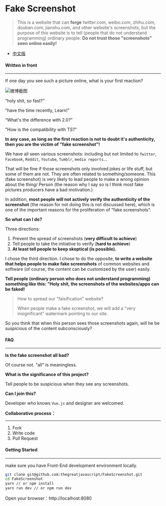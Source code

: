 # Fake Screenshot
> This is a website that can **forge** twitter.com, weibo.com, zhihu.com, douban.com, jianshu.com, and other website's screenshots, but the purpose of this website is to tell (people that do not understand programming) ordinary people: **Do not trust those "screenshots" seen online easily!**



* [中文版](./README.zh.md)



#### Written in front

---

If one day you see such a picture online, what is your first reaction?

![微博截图](https://i.loli.net/2019/05/21/5ce3a7d751e1496847.png)

“holy shit, so fast?”

“have the time recently, Learn!”

“What's the difference with 2.0?”

"How is the compatibility with TS?"

**In any case, as long as the first reaction is not to doubt it's authenticity, then you are the victim of "fake screenshot"!**



We have all seen various screenshots: including but not limited to `Twitter`, `Facebook`, `Reddit`, `Youtube`, `Tumblr`, `media reports`...

That will be fine if those screenshots only involved jokes or life stuff, but some of them are not. They are often related to something/someone. This (fake screenshot) is very likely to lead people to make a wrong opinion about the thing/ Person (the reason why I say so is I think most fake pictures producers have a bad motivation.)

In addition, **most people will not actively verify the authenticity of the screenshot** (the reason for not doing this is not discussed here), which is one of the important reasons for the proliferation of "fake screenshots".

**So what can I do?**

Three directions: 

1. Prevent the spread of screenshots (**very difficult to achieve**) 
2. Tell people to take the initiative to verify (**hard to achieve**)
3. **At least tell people to keep skeptical (is possible).**

I chose the third direction. I chose to do the opposite, **to write a website that helps people to make fake screenshots** of common websites and software (of course, the content can be customized by the user) easily.

**Tell people (ordinary person who does not understand programming) something like this: "Holy shit, the screenshots of the websites/apps can be faked!**

> How to spread our "falsification" website?
>
> When people make a fake screenshot, we will add a "very insignificant" watermark pointing to our site.



So you think that when this person sees those screenshots again, will he be suspicious of the content subconsciously?



#### FAQ

---

**Is the fake screenshot all bad?**

Of course not. "all" is meaningless.

**What is the significance of this project?**

Tell people to be suspicious when they see any screenshots.

**Can I join this?**

Developer who knows `Vue.js` and designer are welcomed.



**Collaborative process：**

---

1. Fork
2. Write code
3. Pull Request



#### Getting Started

---

make sure you have Front-End development environment locally.

```bash
git clone git@github.com:thegreatjavascript/FakeScreenshot.git
cd FakeScreenshot
yarn // or npm install
yarn run dev // or npm run dev
```

Open your browser：http://localhost:8080
